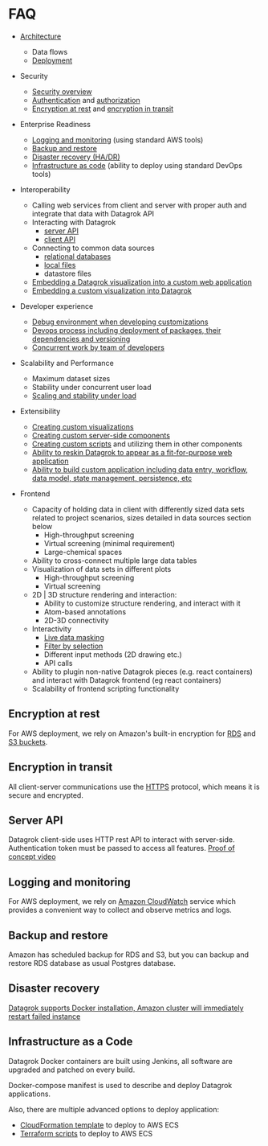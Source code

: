 <!-- TITLE: Enterprise evaluation FAQ -->
<!-- SUBTITLE: -->

# FAQ

* [Architecture](architecture.md)
  * Data flows
  * [Deployment](deploy.md)

* Security
  * [Security overview](security.md)
  * [Authentication](../../govern/authentication.md)
  and [authorization](../../govern/authorization.md)
  * [Encryption at rest](#encryption-at-rest)
  and [encryption in transit](#encryption-in-transit)

* Enterprise Readiness
  * [Logging and monitoring](#logging-and-monitoring) (using standard AWS tools)
  * [Backup and restore](#backup-and-restore)
  * [Disaster recovery (HA/DR)](#disaster-recovery)
  * [Infrastructure as code](#infrastructure-as-a-code) (ability to deploy using standard DevOps tools)

* Interoperability
  * Calling web services from client and server with proper auth and integrate that data with Datagrok API
  * Interacting with Datagrok
    * [server API](#server-api)
    * [client API](../js-api.md)
  * Connecting to common data sources
    * [relational databases](https://youtu.be/YJmSvh3_uCM)
    * [local files](https://datagrok.ai/img/slides/access-file-formats.mp4)
    * datastore files
  * [Embedding a Datagrok visualization into a custom web application](https://datagrok.ai/embed_test.html)
  * [Embedding a custom visualization into Datagrok](../../visualize/viewers/markup.md)

* Developer experience
  * [Debug environment when developing customizations](https://youtu.be/PDcXLMsu6UM)
  * [Devops process including deployment of packages, their dependencies and versioning](../develop.md)
  * [Concurrent work by team of developers](../develop.md#development)

* Scalability and Performance
  * Maximum dataset sizes
  * Stability under concurrent user load
  * [Scaling and stability under load](infrastructure.md#scalability)

* Extensibility
  * [Creating custom visualizations](https://github.com/datagrok-ai/public/tree/master/packages/Sequence)
  * [Creating custom server-side components](https://github.com/datagrok-ai/public/tree/master/packages/Pedometer)
  * [Creating custom scripts](https://datagrok.ai/help/compute/scripting) and utilizing them in other components
  * [Ability to reskin Datagrok to appear as a fit-for-purpose web application](https://public.datagrok.ai/apps/spgi)
  * [Ability to build custom application including data entry, workflow, data model, state management, persistence, etc](https://github.com/datagrok-ai/public/tree/master/packages)

* Frontend
  * Capacity of holding data in client with differently sized data sets related to project scenarios, sizes detailed in
    data sources section below
    * High-throughput screening
    * Virtual screening (minimal requirement)
    * Large-chemical spaces
  * Ability to cross-connect multiple large data tables
  * Visualization of data sets in different plots
    * High-throughput screening
    * Virtual screening
  * 2D | 3D structure rendering and interaction:
    * Ability to customize structure rendering, and interact with it
    * Atom-based annotations
    * 2D-3D connectivity
  * Interactivity
    * [Live data masking](https://youtu.be/67LzPsdNrEc)
    * [Filter by selection](https://youtu.be/67LzPsdNrEc)
    * Different input methods (2D drawing etc.)
    * API calls
  * Ability to plugin non-native Datagrok pieces (e.g. react containers) and interact with Datagrok frontend (eg react
    containers)
  * Scalability of frontend scripting functionality

## Encryption at rest

For AWS deployment, we rely on Amazon's built-in encryption for
[RDS](https://docs.aws.amazon.com/AmazonRDS/latest/UserGuide/Overview.Encryption.html)
and
[S3 buckets](https://docs.aws.amazon.com/AmazonS3/latest/dev/bucket-encryption.html).

## Encryption in transit

All client-server communications use the [HTTPS](https://en.wikipedia.org/wiki/HTTPS) protocol, which means it is secure
and encrypted.

## Server API

Datagrok client-side uses HTTP rest API to interact with server-side. Authentication token must be passed to access all
features.
[Proof of concept video](https://www.youtube.com/watch?v=TjApCwd_3hw)

## Logging and monitoring

For AWS deployment, we rely on [Amazon CloudWatch](https://aws.amazon.com/cloudwatch/) service which provides a
convenient way to collect and observe metrics and logs.

## Backup and restore

Amazon has scheduled backup for RDS and S3, but you can backup and restore RDS database as usual Postgres database.

## Disaster recovery

[Datagrok supports Docker installation, Amazon cluster will immediately restart failed instance](https://www.youtube.com/watch?v=oFs9RShkHT8)

## Infrastructure as a Code

Datagrok Docker containers are built using Jenkins, all software are upgraded and patched on every build.

Docker-compose manifest is used to describe and deploy Datagrok applications.

Also, there are multiple advanced options to deploy application:

* [CloudFormation template](https://github.com/datagrok-ai/public/blob/master/help/develop/admin/deploy/cloudformation/cloudformation.json)
  to deploy to AWS ECS
* [Terraform scripts](https://github.com/datagrok-ai/public/blob/master/help/develop/admin/deploy/terraform/terraform.tf) to deploy to
  AWS ECS
